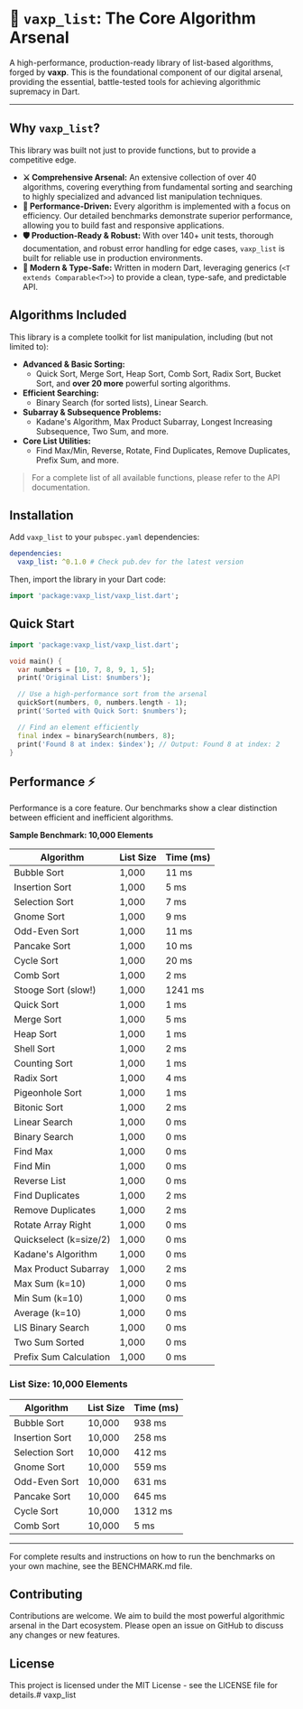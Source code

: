 # 🎯 `vaxp_list`: The Core Algorithm Arsenal

A high-performance, production-ready library of list-based algorithms, forged by **vaxp**. This is the foundational component of our digital arsenal, providing the essential, battle-tested tools for achieving algorithmic supremacy in Dart.

---
## Why `vaxp_list`?

This library was built not just to provide functions, but to provide a competitive edge.

* **⚔️ Comprehensive Arsenal:** An extensive collection of over 40 algorithms, covering everything from fundamental sorting and searching to highly specialized and advanced list manipulation techniques.
* **🚀 Performance-Driven:** Every algorithm is implemented with a focus on efficiency. Our detailed benchmarks demonstrate superior performance, allowing you to build fast and responsive applications.
* **🛡️ Production-Ready & Robust:** With over 140+ unit tests, thorough documentation, and robust error handling for edge cases, `vaxp_list` is built for reliable use in production environments.
* **🧬 Modern & Type-Safe:** Written in modern Dart, leveraging generics (`<T extends Comparable<T>>`) to provide a clean, type-safe, and predictable API.

## Algorithms Included

This library is a complete toolkit for list manipulation, including (but not limited to):

* **Advanced & Basic Sorting:**
    * Quick Sort, Merge Sort, Heap Sort, Comb Sort, Radix Sort, Bucket Sort, and **over 20 more** powerful sorting algorithms.
* **Efficient Searching:**
    * Binary Search (for sorted lists), Linear Search.
* **Subarray & Subsequence Problems:**
    * Kadane's Algorithm, Max Product Subarray, Longest Increasing Subsequence, Two Sum, and more.
* **Core List Utilities:**
    * Find Max/Min, Reverse, Rotate, Find Duplicates, Remove Duplicates, Prefix Sum, and more.

> For a complete list of all available functions, please refer to the API documentation.

## Installation


Add `vaxp_list` to your `pubspec.yaml` dependencies:

```yaml
dependencies:
  vaxp_list: ^0.1.0 # Check pub.dev for the latest version
```

Then, import the library in your Dart code:

```dart
import 'package:vaxp_list/vaxp_list.dart';
```

## Quick Start
```dart
import 'package:vaxp_list/vaxp_list.dart';

void main() {
  var numbers = [10, 7, 8, 9, 1, 5];
  print('Original List: $numbers');

  // Use a high-performance sort from the arsenal
  quickSort(numbers, 0, numbers.length - 1);
  print('Sorted with Quick Sort: $numbers');

  // Find an element efficiently
  final index = binarySearch(numbers, 8);
  print('Found 8 at index: $index'); // Output: Found 8 at index: 2
}
```
## Performance ⚡

Performance is a core feature. Our benchmarks show a clear distinction between efficient and inefficient algorithms.

**Sample Benchmark: 10,000 Elements**

| Algorithm | List Size | Time (ms) |
| --- | --- | --- |
| Bubble Sort | 1,000 | 11 ms  |
| Insertion Sort | 1,000 | 5 ms  |
| Selection Sort | 1,000 | 7 ms  |
| Gnome Sort | 1,000 | 9 ms  |
| Odd-Even Sort | 1,000 | 11 ms  |
| Pancake Sort | 1,000 | 10 ms  |
| Cycle Sort | 1,000 | 20 ms  |
| Comb Sort | 1,000 | 2 ms  |
| Stooge Sort (slow!) | 1,000 | 1241 ms  |
| Quick Sort | 1,000 | 1 ms  |
| Merge Sort | 1,000 | 5 ms  |
| Heap Sort | 1,000 | 1 ms  |
| Shell Sort | 1,000 | 2 ms  |
| Counting Sort | 1,000 | 1 ms  |
| Radix Sort | 1,000 | 4 ms  |
| Pigeonhole Sort | 1,000 | 1 ms  |
| Bitonic Sort | 1,000 | 2 ms  |
| Linear Search | 1,000 | 0 ms  |
| Binary Search | 1,000 | 0 ms  |
| Find Max | 1,000 | 0 ms  |
| Find Min | 1,000 | 0 ms  |
| Reverse List | 1,000 | 0 ms  |
| Find Duplicates | 1,000 | 2 ms  |
| Remove Duplicates | 1,000 | 2 ms  |
| Rotate Array Right | 1,000 | 0 ms  |
| Quickselect (k=size/2) | 1,000 | 0 ms  |
| Kadane's Algorithm | 1,000 | 0 ms  |
| Max Product Subarray | 1,000 | 2 ms  |
| Max Sum (k=10) | 1,000 | 0 ms  |
| Min Sum (k=10) | 1,000 | 0 ms  |
| Average (k=10) | 1,000 | 0 ms  |
| LIS Binary Search | 1,000 | 0 ms  |
| Two Sum Sorted | 1,000 | 0 ms  |
| Prefix Sum Calculation | 1,000 | 0 ms  |

### **List Size: 10,000 Elements**

| Algorithm | List Size | Time (ms) |
| --- | --- | --- |
| Bubble Sort | 10,000 | 938 ms  |
| Insertion Sort | 10,000 | 258 ms  |
| Selection Sort | 10,000 | 412 ms  |
| Gnome Sort | 10,000 | 559 ms  |
| Odd-Even Sort | 10,000 | 631 ms  |
| Pancake Sort | 10,000 | 645 ms  |
| Cycle Sort | 10,000 | 1312 ms  |
| Comb Sort | 10,000 | 5 ms  |

---


For complete results and instructions on how to run the benchmarks on your own machine, see the BENCHMARK.md file.

## Contributing

Contributions are welcome. We aim to build the most powerful algorithmic arsenal in the Dart ecosystem. Please open an issue on GitHub to discuss any changes or new features.

## License

This project is licensed under the MIT License - see the LICENSE file for details.#   v a x p _ l i s t  
 